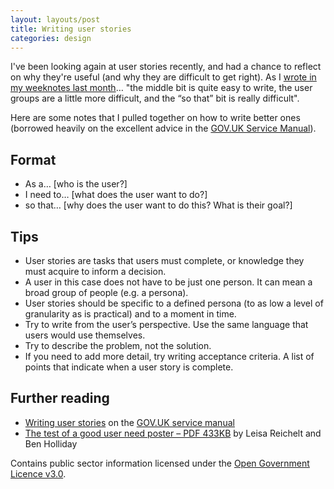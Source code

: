 ```yaml
---
layout: layouts/post
title: Writing user stories
categories: design
---
```


I've been looking again at user stories recently, and had a chance to reflect on why they're useful (and why they are difficult to get right). As I [wrote in my weeknotes last month](/blog/weeknotes-series-03-episode-05/)… "the middle bit is quite easy to write, the user groups are a little more difficult, and the “so that” bit is really difficult".

Here are some notes that I pulled together on how to write better ones (borrowed heavily on the excellent advice in the [GOV.UK Service Manual](https://www.gov.uk/service-manual)).

## Format
- As a… [who is the user?]
- I need to… [what does the user want to do?]
- so that… [why does the user want to do this? What is their goal?]

## Tips
- User stories are tasks that users must complete, or knowledge they must acquire to inform a decision.
- A user in this case does not have to be just one person. It can mean a broad group of people (e.g. a persona).
- User stories should be specific to a defined persona (to as low a level of granularity as is practical) and to a moment in time.
- Try to write from the user’s perspective. Use the same language that users would use themselves.
- Try to describe the problem, not the solution.
- If you need to add more detail, try writing acceptance criteria. A list of points that indicate when a user story is complete.

## Further reading
- [Writing user stories](https://www.gov.uk/service-manual/agile-delivery/writing-user-stories) on the [GOV.UK service manual](https://www.gov.uk/service-manual)
- [The test of a good user need poster – PDF 433KB](http://www.hollidazed.co.uk/wp-content/uploads/artwork/the-test-of-a-good-user-need.pdf) by Leisa Reichelt and Ben Holliday

<p class="small">Contains public sector information licensed under the <a href="https://www.nationalarchives.gov.uk/doc/open-government-licence/version/3/">Open Government Licence v3.0</a>.</p>

